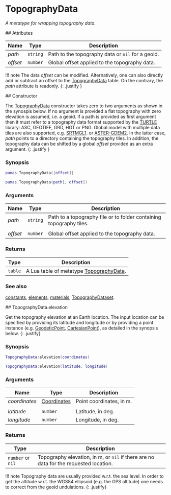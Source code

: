 # TopographyData
_A metatype for wrapping topography data._


<div markdown="1" class="shaded-box fancy">
## Attributes

|Name|Type|Description|
|----|----|-----------|
|*path*  |`string`| Path to the topography data or `nil` for a geoid.|
|*offset*|`number`| Global offset applied to the topography data.|

!!! note
    The data *offset* can be modified. Alternatively, one can also directly add
    or subtract an offset to the [TopographyData](TopographyData.md) table. On
    the contrary, the *path* attribute is readonly.
    {: .justify }
</div>


<div markdown="1" class="shaded-box fancy">
## Constructor

The [TopographyData](TopographyData.md) constructor takes zero to two arguments
as shown in the synospis below. If no argument is provided a flat topography
with zero elevation is assumed, i.e. a geoid. If a path is provided as first
argument then it must refer to a topography data format supported by the
[TURTLE](https://github.com/niess/turtle) library: ASC, GEOTIFF, GRD, HGT or
PNG. Global model with multiple data tiles are also supported, e.g.
[SRTMGL1](https://lpdaac.usgs.gov/products/srtmgl1v003/). or
[ASTER-GDEM2](https://asterweb.jpl.nasa.gov/gdem.asp). In the latter case,
*path* points to a directory containing the topography tiles. In addition, the
topography data can be shifted by a global *offset* provided as an extra
argument.
{: .justify }


### Synopsis
```Lua
pumas.TopographyData([offset]}

pumas.TopographyData(path[, offset])
```

### Arguments

|Name|Type|Description|
|----|----|-----------|
|*path*  |`string`| Path to a topography file or to folder containing topography tiles.|
||||
|*offset*|`number`| Global offset applied to the topography data.|


### Returns

|Type|Description|
|----|-----------|
|`table`| A Lua table of metatype [TopographyData](TopographyData.md).|

### See also

[constants](constants.md),
[elements](elements.md),
[materials](materials.md),
[TopographyDataset](TopographyDataset.md).
</div>


<div markdown="1" class="shaded-box fancy">
## TopographyData.elevation

Get the topography elevation at an Earth location. The input location can be
specified by providing its latitude and longitude or by providing a point
instance (e.g.  [GeodeticPoint](../coordinates/GeodeticPoint.md),
[CartesianPoint](../coordinates/CartesianPoint.md)), as detailed in the synopsis
below.
{: .justify}

### Synopsis
```Lua
TopographyData:elevation(coordinates)

TopographyData:elevation(latitude, longitude)
```

### Arguments

|Name|Type|Description|
|----|----|-----------|
|*coordinates* |[Coordinates](../coordinates/Coordinates.md)| Point coordinates, in m.|
||||
|*latitude* |`number`| Latitude, in deg.|
|*longitude*|`number`| Longitude, in deg.|


### Returns

|Type|Description|
|----|-----------|
|`number` or `nil`| Topography elevation, in m, or `nil` if there are no data for the requested location.|

!!! note
    Topography data are usually provided w.r.t. the sea level. In order to get
    the altitude w.r.t. the WGS84 ellipsoid (e.g. the GPS altitude) one needs
    to correct from the geoid undulations.
    {: .justify}
</div>
